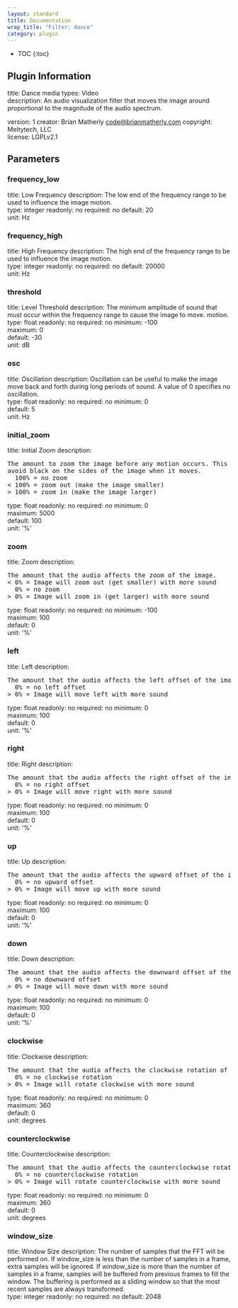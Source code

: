 ```yaml
---
layout: standard
title: Documentation
wrap_title: "Filter: dance"
category: plugin
---
```

* TOC
{:toc}

## Plugin Information

title: Dance
media types:
Video  
description: An audio visualization filter that moves the image around proportional to the magnitude of the audio spectrum.

version: 1
creator: Brian Matherly <code@brianmatherly.com>
copyright: Meltytech, LLC  
license: LGPLv2.1  

## Parameters

### frequency_low

title: Low Frequency  description:
The low end of the frequency range to be used to influence the image motion.  
type: integer
readonly: no
required: no
default: 20  
unit: Hz  

### frequency_high

title: High Frequency  description:
The high end of the frequency range to be used to influence the image motion.  
type: integer
readonly: no
required: no
default: 20000  
unit: Hz  

### threshold

title: Level Threshold  description:
The minimum amplitude of sound that must occur within the frequency range to cause the image to move. motion.  
type: float
readonly: no
required: no
minimum: -100  
maximum: 0  
default: -30  
unit: dB  

### osc

title: Oscillation  description:
Oscillation can be useful to make the image move back and forth during long periods of sound. A value of 0 specifies no oscillation.  
type: float
readonly: no
required: no
minimum: 0  
default: 5  
unit: Hz  

### initial_zoom

title: Initial Zoom  description:
<pre>
The amount to zoom the image before any motion occurs. This can be used to
avoid black on the sides of the image when it moves.
  100% = no zoom
< 100% = zoom out (make the image smaller)
> 100% = zoom in (make the image larger)
</pre>
type: float
readonly: no
required: no
minimum: 0  
maximum: 5000  
default: 100  
unit: '%'  

### zoom

title: Zoom  description:
<pre>
The amount that the audio affects the zoom of the image.
< 0% = Image will zoom out (get smaller) with more sound
  0% = no zoom
> 0% = Image will zoom in (get larger) with more sound
</pre>
type: float
readonly: no
required: no
minimum: -100  
maximum: 100  
default: 0  
unit: '%'  

### left

title: Left  description:
<pre>
The amount that the audio affects the left offset of the image.
  0% = no left offset
> 0% = Image will move left with more sound
</pre>
type: float
readonly: no
required: no
minimum: 0  
maximum: 100  
default: 0  
unit: '%'  

### right

title: Right  description:
<pre>
The amount that the audio affects the right offset of the image.
  0% = no right offset
> 0% = Image will move right with more sound
</pre>
type: float
readonly: no
required: no
minimum: 0  
maximum: 100  
default: 0  
unit: '%'  

### up

title: Up  description:
<pre>
The amount that the audio affects the upward offset of the image.
  0% = no upward offset
> 0% = Image will move up with more sound
</pre>
type: float
readonly: no
required: no
minimum: 0  
maximum: 100  
default: 0  
unit: '%'  

### down

title: Down  description:
<pre>
The amount that the audio affects the downward offset of the image.
  0% = no downward offset
> 0% = Image will move down with more sound
</pre>
type: float
readonly: no
required: no
minimum: 0  
maximum: 100  
default: 0  
unit: '%'  

### clockwise

title: Clockwise  description:
<pre>
The amount that the audio affects the clockwise rotation of the image.
  0% = no clockwise rotation
> 0% = Image will rotate clockwise with more sound
</pre>
type: float
readonly: no
required: no
minimum: 0  
maximum: 360  
default: 0  
unit: degrees  

### counterclockwise

title: Counterclockwise  description:
<pre>
The amount that the audio affects the counterclockwise rotation of the image.
  0% = no counterclockwise rotation
> 0% = Image will rotate counterclockwise with more sound
</pre>
type: float
readonly: no
required: no
minimum: 0  
maximum: 360  
default: 0  
unit: degrees  

### window_size

title: Window Size  description:
The number of samples that the FFT will be performed on. If window_size is less than the number of samples in a frame, extra samples will be ignored. If window_size is more than the number of samples in a frame, samples will be buffered from previous frames to fill the window. The buffering is performed as a sliding window so that the most recent samples are always transformed.  
type: integer
readonly: no
required: no
default: 2048  


